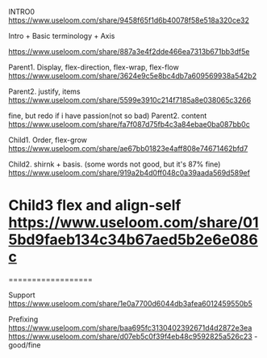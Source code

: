 
INTRO0
https://www.useloom.com/share/9458f65f1d6b40078f58e518a320ce32




Intro + Basic terminology + Axis
<!-- https://www.useloom.com/share/80690cb18511430da27b8a57bbfd6ae4



Intro
https://www.useloom.com/share/16b1f2f4dd0b43749e849cf9fcb83979 -->

<!-- https://www.useloom.com/share/1fce4bda8df9441bb15a15d55736f204 -->

https://www.useloom.com/share/887a3e4f2dde466ea7313b671bb3df5e


Parent1. Display, flex-direction, flex-wrap, flex-flow
https://www.useloom.com/share/3624e9c5e8bc4db7a609569938a542b2

Parent2. justify, items
https://www.useloom.com/share/5599e3910c214f7185a8e038065c3266

fine, but redo if i have passion(not so bad)
Parent2. content
https://www.useloom.com/share/fa7f087d75fb4c3a84ebae0ba087bb0c


Child1. Order, flex-grow
https://www.useloom.com/share/ae67bb01823e4aff808e74671462bfd7

Child2. shirnk + basis. (some words not good, but it's 87% fine)
https://www.useloom.com/share/919a2b4d0ff048c0a39aada569d589ef


Child3 flex and  align-self
https://www.useloom.com/share/015bd9faeb134c34b67aed5b2e6e086c
=====================
<!-- 
parent2
https://www.useloom.com/share/b27e9bfc4fb64a57947a0a1d408e70fd


Parent 2
https://www.useloom.com/share/3ad31c012af34194a768859cf5c7c529 -->










==================


Support
https://www.useloom.com/share/1e0a7700d6044db3afea6012459550b5


Prefixing
https://www.useloom.com/share/baa695fc3130402392671d4d2872e3ea
https://www.useloom.com/share/d07eb5c0f39f4eb48c9592825a526c23 - good/fine
